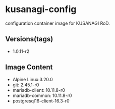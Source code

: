 # kusanagi-config

configuration container image for KUSANAGI RoD.

## Versions(tags)
- 1.0.11-r2

## Image Content
- Alpine Linux:3.20.0
- git: 2.45.1-r0
- mariadb-client: 10.11.8-r0
- mariadb-common: 10.11.8-r0
- postgresql16-client-16.3-r0


